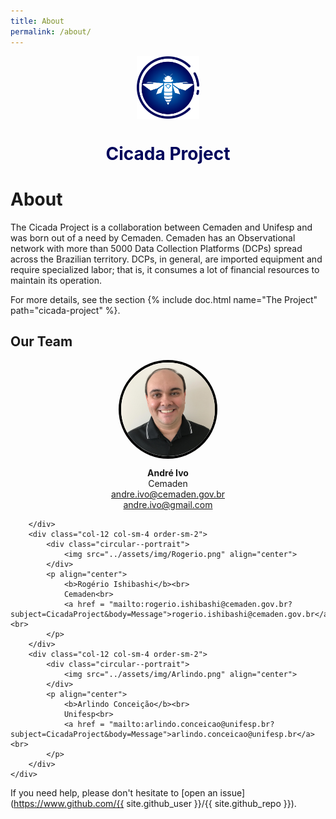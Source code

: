 ```yaml
---
title: About
permalink: /about/
---
```


<p align="center">
	<img src="../assets/img/logo/CemadenLogColor.png" align="center" height="100" width="100">
</p>

<h1 align="center" style="color:#00055B;">Cicada Project</h1>

# About

The Cicada Project is a collaboration between Cemaden and Unifesp and was born out of a need by Cemaden. Cemaden has an Observational network with more than 5000 Data Collection Platforms (DCPs) spread across the Brazilian territory. DCPs, in general, are imported equipment and require specialized labor; that is, it consumes a lot of financial resources to maintain its operation.

For more details, see the section {% include doc.html name="The Project" path="cicada-project" %}.


## Our Team

<style>

.circular--portrait {
  position: relative;
  width: 150px;
  height: 150px;
  overflow: hidden;
  border-radius: 50%;
  border:4px solid #000;
  margin: auto;
}

.circular--portrait img {
  width: 100%;
  height: auto;
}

</style>

<div class="container-fluid">
	<div class="row">
		<div class="col-12 col-sm-4 order-sm-2">
			<div class="circular--portrait">
				<img src="../assets/img/Andre.png" align="center">
			</div>
			<p align="center">
				<b>André Ivo</b><br>
				Cemaden<br>
				<a href = "mailto:andre.ivo@cemaden.gov.br?subject=CicadaProject&body=Message">andre.ivo@cemaden.gov.br</a><br>
				<a href = "mailto:andre.ivo@gmail.com?subject=CicadaProject&body=Message">andre.ivo@gmail.com</a><br>
			</p>

		</div>
		<div class="col-12 col-sm-4 order-sm-2">
			<div class="circular--portrait">
				<img src="../assets/img/Rogerio.png" align="center">
			</div>
			<p align="center">
				<b>Rogério Ishibashi</b><br>
				Cemaden<br>
				<a href = "mailto:rogerio.ishibashi@cemaden.gov.br?subject=CicadaProject&body=Message">rogerio.ishibashi@cemaden.gov.br</a><br>				
			</p>
		</div>
		<div class="col-12 col-sm-4 order-sm-2">
			<div class="circular--portrait">
				<img src="../assets/img/Arlindo.png" align="center">
			</div>
			<p align="center">
				<b>Arlindo Conceição</b><br>
				Unifesp<br>
				<a href = "mailto:arlindo.conceicao@unifesp.br?subject=CicadaProject&body=Message">arlindo.conceicao@unifesp.br</a><br>				
			</p>
		</div>
	</div>
</div>






If you need help, please don't hesitate to [open an issue](https://www.github.com/{{ site.github_user }}/{{ site.github_repo }}).

